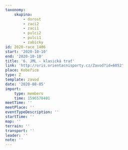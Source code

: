 ```yaml
---
taxonomy:
    skupina:
        - dorost
        - zaci2
        - zaci1
        - pulci2
        - pulci1
        - zabicky
id: 2020-race_1486
start: '2020-10-10'
end: '2020-10-10'
title: '6. JML - klasická trať'
link: 'http://oris.orientacnisporty.cz/Zavod?id=6052'
place: Kobeřice
type: Z
template: zavod
date: '2020-08-05'
import:
    type: members
    time: 1596578401
meetTime: ''
meetPlace: ''
eventTypeDescription: ''
startTime: ''
map: ''
terrain: ''
transport: ''
leader: ''
note: ''
---
```


